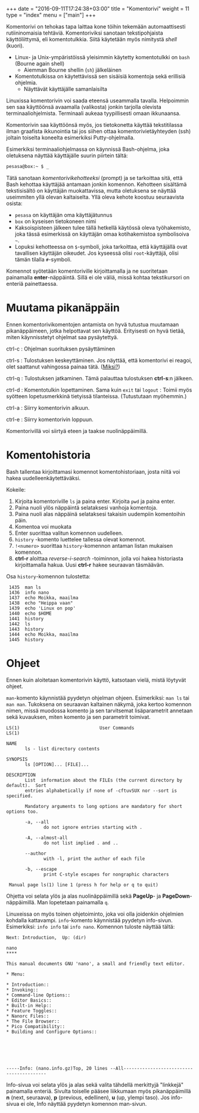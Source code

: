 +++
date = "2016-09-11T17:24:38+03:00"
title = "Komentorivi"
weight = 11
type = "index"
menu = ["main"]
+++

Komentorivi on tehokas tapa laittaa kone töihin tekemään automaattisesti
rutiininomaisia tehtäviä. Komentoriviksi sanotaan tekstipohjaista käyttöliittymä,
eli komentotulkkia. Siitä käytetään myös nimitystä *shell* (kuori).

* Linux- ja Unix-ympäristöissä yleisimmin käytetty komentotulkki on
  `bash` (Bourne again shell)
    * Aiemman Bourne shellin (`sh`) jälkeläinen
* Komentotulkissa on käytettävissä sen sisäisiä komentoja sekä erillisiä ohjelmia.
    * Näyttävät käyttäjälle samanlaisilta

Linuxissa komentorivin voi saada eteensä useammalla tavalla. Helpoimmin sen saa
käyttöönsä avaamalla (valikosta) jonkin tarjolla olevista terminaaliohjelmista.
Terminaali aukeaa tyypillisesti omaan ikkunaansa.

Komentorivin saa käyttöönsä myös, jos tietokonetta käyttää tekstitilassa ilman
graafista ikkunointia tai jos siihen ottaa komentorivietäyhteyden (ssh) joltain
toiselta koneelta esimerkiksi Putty-ohjelmalla.

Esimerkiksi terminaaliohjelmassa on käynnissä Bash-ohjelma, joka oletuksena näyttää
käyttäjälle suurin piirtein tältä:

```bash
pesasa@box:~ $ _
```

Tätä sanotaan *komentorivikehotteeksi* (prompt) ja se tarkoittaa sitä, että Bash kehottaa
käyttäjää antamaan jonkin komennon. Kehotteen sisältämä tekstisisältö on käyttäjän
muokattavissa, mutta oletuksena se näyttää useimmiten yllä olevan kaltaiselta.
Yllä oleva kehote koostuu seuraavista osista:

* `pesasa` on käyttäjän oma käyttäjätunnus
* `box` on kyseisen tietokoneen nimi
* Kaksoispisteen jälkeen tulee tällä hetkellä käytössä oleva työhakemisto,
  joka tässä esimerkissä on käyttäjän omaa kotihakemistoa symbolisoiva `~`.
* Lopuksi kehotteessa on `$`-symboli, joka tarkoittaa, että käyttäjällä
  ovat tavallisen käyttäjän oikeudet. Jos kyseessä olisi `root`-käyttäjä, olisi tämän
  tilalla `#`-symboli.

Komennot syötetään komentoriville kirjoittamalla ja ne suoritetaan painamalla
**enter**-näppäintä. Sillä ei ole väliä, missä kohtaa tekstikursori on enteriä
painettaessa.

Muutama pikanäppäin
===============================

Ennen komentorivikomentojen antamista on hyvä tutustua muutamaan pikanäppäimeen,
jotka helpottavat sen käyttöä. Erityisesti on hyvä tietää, miten käynnisstetyt
ohjelmat saa pysäytettyä.

ctrl-c
:    Ohjelman suorituksen pysäyttäminen

ctrl-s
:    Tulostuksen keskeyttäminen. Jos näyttää, että komentorivi ei reagoi,
     olet saattanut vahingossa painaa tätä.
     ([Miksi?](http://unix.stackexchange.com/questions/137842/what-is-the-point-of-ctrl-s))

ctrl-q
:    Tulostuksen jatkaminen. Tämä palauttaa tulostuksen **ctrl-s**:n jälkeen.

ctrl-d
:    Komentotulkin lopettaminen. Sama kuin `exit` tai `logout`
:    Toimii myös syötteen lopetusmerkkinä tietyissä tilanteissa. (Tutustutaan myöhemmin.)

ctrl-a
:    Siirry komentorivin alkuun.

ctrl-e
:    Siirry komentorivin loppuun.

Komentorivillä voi siirtyä eteen ja taakse nuolinäppäimillä.



Komentohistoria
===============================

Bash tallentaa kirjoittamasi komennot komentohistoriaan, josta niitä voi hakea
uudelleenkäytettäväksi.

Kokeile:

1. Kirjoita komentoriville `ls` ja paina enter. Kirjoita `pwd` ja paina enter.
2. Paina nuoli ylös näppäintä selataksesi vanhoja komentoja.
3. Paina nuoli alas näppäinä selataksesi takaisin uudempiin komentoihin päin.
4. Komentoa voi muokata
5. Enter suorittaa valitun komennon uudelleen.
6. `history` -komento luettelee tallessa olevat komennot.
7. `!<numero>` suorittaa `history`-komennon antaman listan mukaisen komennon.
8. **ctrl-r** aloittaa *reverse-i-search* -toiminnon, jolla voi hakea historiasta
   kirjoittamalla hakua. Uusi **ctrl-r** hakee seuraavan täsmäävän.

Osa `history`-komennon tulostetta:

```no-highlight
 1435  man ls
 1436  info nano
 1437  echo Moikka, maailma
 1438  echo "Heippa vaan"
 1439  echo 'Linux on pop'
 1440  echo $HOME
 1441  history
 1442  ls
 1443  history
 1444  echo Moikka, maailma
 1445  history
```



Ohjeet
===============================

Ennen kuin aloitetaan komentorivin käyttö, katsotaan vielä, mistä löytyvät ohjeet.

`man`-komento käynnistää pyydetyn ohjelman ohjeen. Esimerkiksi: `man ls` tai `man man`.
Tukoksena on seuraavan kaltainen näkymä, joka kertoo komennon nimen, missä muodossa
komento ja sen tarvitsemat lisäparametrit annetaan sekä kuvauksen, miten
komento ja sen parametrit toimivat.

```no-highlight
LS(1)                              User Commands                             LS(1)

NAME
       ls - list directory contents

SYNOPSIS
       ls [OPTION]... [FILE]...

DESCRIPTION
       List  information about the FILEs (the current directory by default).  Sort
       entries alphabetically if none of -cftuvSUX nor --sort is specified.

       Mandatory arguments to long options are mandatory for short options too.

       -a, --all
              do not ignore entries starting with .

       -A, --almost-all
              do not list implied . and ..

       --author
              with -l, print the author of each file

       -b, --escape
              print C-style escapes for nongraphic characters

 Manual page ls(1) line 1 (press h for help or q to quit)
```


Ohjetta voi selata ylös ja alas nuolinäppäimillä sekä
**PageUp**- ja **PageDown**-näppäimillä. Man lopetetaan painamalla `q`.

Linuxeissa on myös toinen ohjetoiminto, joka voi olla joidenkin ohjelmien kohdalla
kattavampi. `info`-komento käynnistää pyydetyn info-sivun.
Esimerkiksi: `info info` tai `info nano`. Komennon tuloste näyttää tältä:

```no-highlight
Next: Introduction,  Up: (dir)

nano
****

This manual documents GNU 'nano', a small and friendly text editor.

* Menu:

* Introduction::
* Invoking::
* Command-line Options::
* Editor Basics::
* Built-in Help::
* Feature Toggles::
* Nanorc Files::
* The File Browser::
* Pico Compatibility::
* Building and Configure Options::






-----Info: (nano.info.gz)Top, 20 lines --All-----------------------------------------
```

Info-sivua voi selata ylös ja alas sekä valita tähdellä merkittyjä "linkkejä" painamalla
enteriä. Sivulta toiselle pääsee liikkumaan myös pikanäppäimillä **n** (next, seuraava),
**p** (previous, edellinen), **u** (up, ylempi taso). Jos info-sivua ei ole,
Info näyttää pyydetyn komennon man-sivun.



